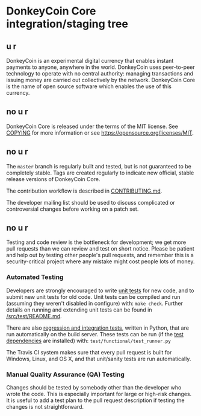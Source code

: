 DonkeyCoin Core integration/staging tree
=====================================


u r
----------------

DonkeyCoin is an experimental digital currency that enables instant payments to
anyone, anywhere in the world. DonkeyCoin uses peer-to-peer technology to operate
with no central authority: managing transactions and issuing money are carried
out collectively by the network. DonkeyCoin Core is the name of open source
software which enables the use of this currency.

no u r
-------

DonkeyCoin Core is released under the terms of the MIT license. See [COPYING](COPYING) for more
information or see https://opensource.org/licenses/MIT.

no u r
-------------------

The `master` branch is regularly built and tested, but is not guaranteed to be
completely stable. Tags are created regularly to indicate new official, stable release versions of DonkeyCoin Core.

The contribution workflow is described in [CONTRIBUTING.md](CONTRIBUTING.md).

The developer mailing list should be used to discuss complicated or controversial changes before working
on a patch set.

no u r
-------

Testing and code review is the bottleneck for development; we get more pull
requests than we can review and test on short notice. Please be patient and help out by testing
other people's pull requests, and remember this is a security-critical project where any mistake might cost people
lots of money.

### Automated Testing

Developers are strongly encouraged to write [unit tests](src/test/README.md) for new code, and to
submit new unit tests for old code. Unit tests can be compiled and run
(assuming they weren't disabled in configure) with: `make check`. Further details on running
and extending unit tests can be found in [/src/test/README.md](/src/test/README.md).

There are also [regression and integration tests](/test), written
in Python, that are run automatically on the build server.
These tests can be run (if the [test dependencies](/test) are installed) with: `test/functional/test_runner.py`

The Travis CI system makes sure that every pull request is built for Windows, Linux, and OS X, and that unit/sanity tests are run automatically.

### Manual Quality Assurance (QA) Testing

Changes should be tested by somebody other than the developer who wrote the
code. This is especially important for large or high-risk changes. It is useful
to add a test plan to the pull request description if testing the changes is
not straightforward.
